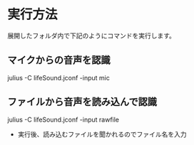 # 実行方法

展開したフォルダ内で下記のようにコマンドを実行します。

## マイクからの音声を認識
julius -C lifeSound.jconf -input mic

## ファイルから音声を読み込んで認識
julius -C lifeSound.jconf -input rawfile
* 実行後、読み込むファイルを聞かれるのでファイル名を入力
